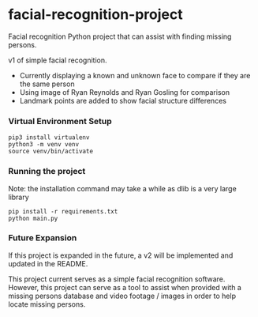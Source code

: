 # facial-recognition-project
Facial recognition Python project that can assist with finding missing persons.

v1 of simple facial recognition.
* Currently displaying a known and unknown face to compare if they are the same person
* Using image of Ryan Reynolds and Ryan Gosling for comparison
* Landmark points are added to show facial structure differences

### Virtual Environment Setup
```commandline
pip3 install virtualenv
python3 -m venv venv
source venv/bin/activate
```

### Running the project
Note: the installation command may take a while as dlib is a very large library
```commandline
pip install -r requirements.txt
python main.py
```

### Future Expansion
If this project is expanded in the future, a v2 will be implemented and updated in the README.

This project current serves as a simple facial recognition software. However, this project can serve as a tool to assist
when provided with a missing persons database and video footage / images in order to help locate missing persons.